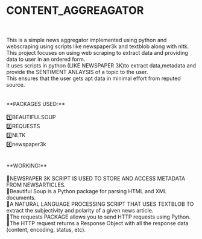 
# CONTENT_AGGREAGATOR
</br>
</br>
This is a simple news aggregator implemented using python and webscraping using scripts like newspaper3k and textblob along with nltk.</br>
This project focuses on using web scraping  to extract data and providing data to user in an ordered form.</br>
It uses scripts  in python (LIKE NEWSPAPER 3K)to extract data,metadata and provide the SENTIMENT ANLAYSIS of a topic to the user.</br>
This ensures that the user gets apt data in minimal effort from reputed source.</br>
     </br>
     </br>
**PACKAGES USED:**</br>
</br>
    1️⃣BEAUTIFULSOUP</br>
    2️⃣REQUESTS</br>
    3️⃣NLTK</br>
    4️⃣newspaper3k</br>
               </br>
               </br>
**WORKING:**
</br>
</br>
    💠NEWSPAPER 3K SCRIPT IS USED TO STORE AND ACCESS  METADATA FROM NEWSARTICLES.</br>
    💠Beautiful Soup is a Python package for parsing HTML and XML documents.</br>
    💠A NATURAL LANGUAGE PROCESSING SCRIPT THAT USES TEXTBLOB TO  extract the subjectivity and polarity of a given  news article.</br>
    💠The requests PACKAGE allows you to send HTTP requests using Python.</br>
    💠The HTTP request returns a Response Object with all the response data (content, encoding, status, etc).</br>


